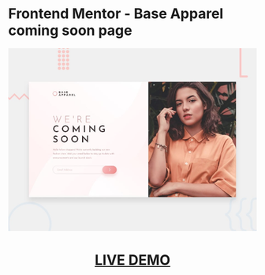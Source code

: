 # Frontend Mentor - Base Apparel coming soon page

![Design preview for the Base Apparel coming soon page coding challenge](./design/desktop-preview.jpg)

[<h1 align="center">**LIVE DEMO**</h1>](https://base-apparel-coming-soon-page-fv.netlify.app/)
